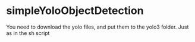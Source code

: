 # simpleYoloObjectDetection

You need to download the yolo files, and put them to the yolo3 folder.
Just as in the sh script